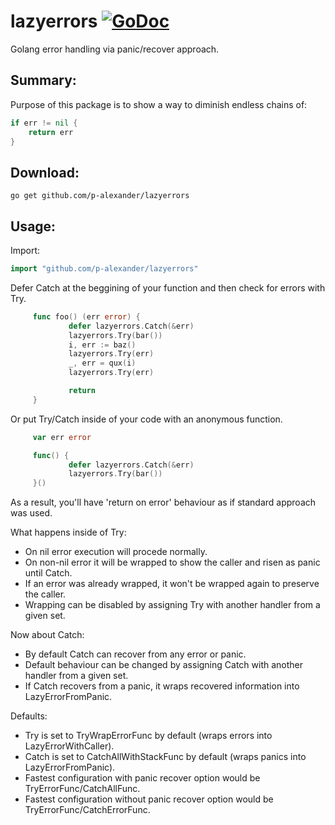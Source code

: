 # lazyerrors [![GoDoc](https://img.shields.io/badge/godoc-Reference-brightgreen.svg?style=flat)](https://godoc.org/github.com/p-alexander/lazyerrors)

Golang error handling via panic/recover approach.

## Summary:

Purpose of this package is to show a way to diminish endless chains of:

```go
if err != nil {
	return err
}
```

## Download:

`go get github.com/p-alexander/lazyerrors`

## Usage:

Import:

```go
import "github.com/p-alexander/lazyerrors"
```

 Defer Catch at the beggining of your function and then check for errors with Try.

```go
     func foo() (err error) {
             defer lazyerrors.Catch(&err)
             lazyerrors.Try(bar())
             i, err := baz()
             lazyerrors.Try(err)
             _, err = qux(i)
             lazyerrors.Try(err)

             return
     }
```

 Or put Try/Catch inside of your code with an anonymous function.

```go
     var err error

     func() {
             defer lazyerrors.Catch(&err)
             lazyerrors.Try(bar())
     }()
```

 As a result, you'll have 'return on error' behaviour as if standard approach was used.

 What happens inside of Try:
 - On nil error execution will procede normally.
 - On non-nil error it will be wrapped to show the caller and risen as panic until Catch.
 - If an error was already wrapped, it won't be wrapped again to preserve the caller.
 - Wrapping can be disabled by assigning Try with another handler from a given set.

 Now about Catch:
 - By default Catch can recover from any error or panic.
 - Default behaviour can be changed by assigning Catch with another handler from a given set.
 - If Catch recovers from a panic, it wraps recovered information into LazyErrorFromPanic.

 Defaults:
- Try is set to TryWrapErrorFunc by default (wraps errors into LazyErrorWithCaller).
- Catch is set to CatchAllWithStackFunc by default (wraps panics into LazyErrorFromPanic).
- Fastest configuration with panic recover option would be TryErrorFunc/CatchAllFunc.
- Fastest configuration without panic recover option would be TryErrorFunc/CatchErrorFunc.